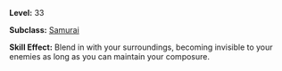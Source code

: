 <!-- TITLE: Skill: Samurai's Stealth -->

**Level:** 33

**Subclass:** [Samurai](samurai)

**Skill Effect:**  Blend in with your surroundings, becoming invisible to your enemies as long as you can maintain your composure.
